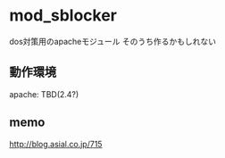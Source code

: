 # mod_sblocker
dos対策用のapacheモジュール そのうち作るかもしれない  
## 動作環境
apache: TBD(2.4?)  

## memo
http://blog.asial.co.jp/715
